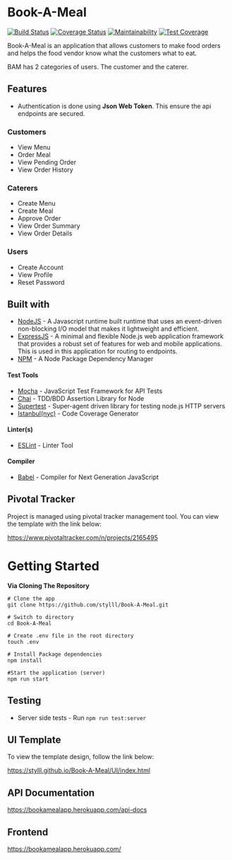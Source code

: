 # Book-A-Meal
[![Build Status](https://travis-ci.org/Stylll/Book-A-Meal.svg?branch=develop)](https://travis-ci.org/Stylll/Book-A-Meal)
[![Coverage Status](https://coveralls.io/repos/github/Stylll/Book-A-Meal/badge.svg?branch=develop)](https://coveralls.io/github/Stylll/Book-A-Meal?branch=develop)
[![Maintainability](https://api.codeclimate.com/v1/badges/9037bcf71b13532947cd/maintainability)](https://codeclimate.com/github/Stylll/Book-A-Meal/maintainability)
[![Test Coverage](https://api.codeclimate.com/v1/badges/9037bcf71b13532947cd/test_coverage)](https://codeclimate.com/github/Stylll/Book-A-Meal/test_coverage)

Book-A-Meal is an application that allows customers to make food orders and helps the food vendor know what the customers what to eat.

BAM has 2 categories of users. The customer and the caterer.

## Features
* Authentication is done using **Json Web Token**. This ensure the api endpoints are secured. 

### Customers
* View Menu
* Order Meal
* View Pending Order
* View Order History

### Caterers
* Create Menu
* Create Meal
* Approve Order
* View Order Summary
* View Order Details

### Users
* Create Account
* View Profile
* Reset Password

## Built with
* [NodeJS](https://nodejs.org/en/) - A Javascript runtime built runtime that uses an event-driven non-blocking I/O model that makes it lightweight and efficient.
* [ExpressJS](http://expressjs.com/) - A minimal and flexible Node.js web application framework that provides a robust set of features for web and mobile applications. This is used in this application for routing to endpoints.
* [NPM](https://www.npmjs.com/) - A Node Package Dependency Manager

#### Test Tools

* [Mocha](https://mochajs.org/) - JavaScript Test Framework for API Tests
* [Chai](http://chaijs.com/) - TDD/BDD Assertion Library for Node
* [Supertest](https://github.com/visionmedia/supertest) - Super-agent driven
  library for testing node.js HTTP servers
* [Istanbul(nyc)](https://istanbul.js.org/) - Code Coverage Generator

#### Linter(s)

* [ESLint](https://eslint.org/) - Linter Tool

#### Compiler

* [Babel](https://eslint.org/) - Compiler for Next Generation JavaScript

## Pivotal Tracker
Project is managed using pivotal tracker management tool. You can view the template with the link below:

https://www.pivotaltracker.com/n/projects/2165495

# Getting Started
**Via Cloning The Repository**
```
# Clone the app
git clone https://github.com/stylll/Book-A-Meal.git

# Switch to directory
cd Book-A-Meal

# Create .env file in the root directory
touch .env

# Install Package dependencies
npm install

#Start the application (server)
npm run start
```

## Testing
* Server side tests - Run `npm run test:server`


## UI Template
To view the template design, follow the link below:

https://stylll.github.io/Book-A-Meal/UI/index.html

## API Documentation
https://bookamealapp.herokuapp.com/api-docs

## Frontend
https://bookamealapp.herokuapp.com/

